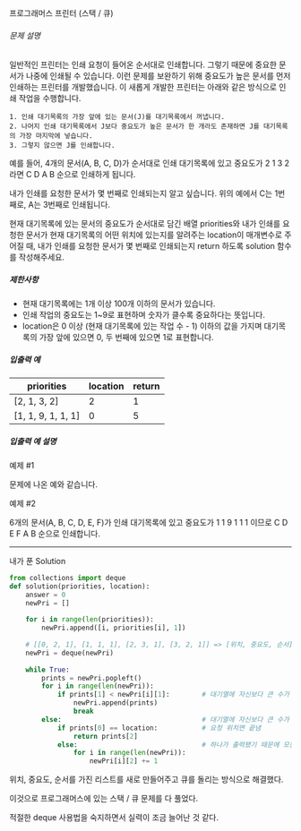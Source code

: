 프로그래머스 프린터 (스택 / 큐)

###### 문제 설명

일반적인 프린터는 인쇄 요청이 들어온 순서대로 인쇄합니다. 그렇기 때문에 중요한 문서가 나중에 인쇄될 수 있습니다. 이런 문제를 보완하기 위해 중요도가 높은 문서를 먼저 인쇄하는 프린터를 개발했습니다. 이 새롭게 개발한 프린터는 아래와 같은 방식으로 인쇄 작업을 수행합니다.

```
1. 인쇄 대기목록의 가장 앞에 있는 문서(J)를 대기목록에서 꺼냅니다.
2. 나머지 인쇄 대기목록에서 J보다 중요도가 높은 문서가 한 개라도 존재하면 J를 대기목록의 가장 마지막에 넣습니다.
3. 그렇지 않으면 J를 인쇄합니다.
```

예를 들어, 4개의 문서(A, B, C, D)가 순서대로 인쇄 대기목록에 있고 중요도가 2 1 3 2 라면 C D A B 순으로 인쇄하게 됩니다.

내가 인쇄를 요청한 문서가 몇 번째로 인쇄되는지 알고 싶습니다. 위의 예에서 C는 1번째로, A는 3번째로 인쇄됩니다.

현재 대기목록에 있는 문서의 중요도가 순서대로 담긴 배열 priorities와 내가 인쇄를 요청한 문서가 현재 대기목록의 어떤 위치에 있는지를 알려주는 location이 매개변수로 주어질 때, 내가 인쇄를 요청한 문서가 몇 번째로 인쇄되는지 return 하도록 solution 함수를 작성해주세요.

##### 제한사항

- 현재 대기목록에는 1개 이상 100개 이하의 문서가 있습니다.
- 인쇄 작업의 중요도는 1~9로 표현하며 숫자가 클수록 중요하다는 뜻입니다.
- location은 0 이상 (현재 대기목록에 있는 작업 수 - 1) 이하의 값을 가지며 대기목록의 가장 앞에 있으면 0, 두 번째에 있으면 1로 표현합니다.

##### 입출력 예

| priorities         | location | return |
| ------------------ | -------- | ------ |
| [2, 1, 3, 2]       | 2        | 1      |
| [1, 1, 9, 1, 1, 1] | 0        | 5      |

##### 입출력 예 설명

예제 #1

문제에 나온 예와 같습니다.

예제 #2

6개의 문서(A, B, C, D, E, F)가 인쇄 대기목록에 있고 중요도가 1 1 9 1 1 1 이므로 C D E F A B 순으로 인쇄합니다.

---

내가 푼 Solution

```python
from collections import deque
def solution(priorities, location):
    answer = 0
    newPri = []
    
    for i in range(len(priorities)):
        newPri.append([i, priorities[i], 1])
    
    # [[0, 2, 1], [1, 1, 1], [2, 3, 1], [3, 2, 1]] => [위치, 중요도, 순서]
    newPri = deque(newPri)
    
    while True:
        prints = newPri.popleft()
        for i in range(len(newPri)):
            if prints[1] < newPri[i][1]:        # 대기열에 자신보다 큰 수가 있으면 리스트 마지막에 추가
                newPri.append(prints)
                break
        else:                                   # 대기열에 자신보다 큰 수가 없을 때
            if prints[0] == location:           # 요청 위치면 끝냄
                return prints[2]
            else:                               # 하나가 출력됐기 때문에 모든 원소의 순서를 1씩 증가시킴
                for i in range(len(newPri)):
                    newPri[i][2] += 1
```

위치, 중요도, 순서를 가진 리스트를 새로 만들어주고 큐를 돌리는 방식으로 해결했다.

이것으로 프로그래머스에 있는 스택 / 큐 문제를 다 풀었다.

적절한 deque 사용법을 숙지하면서 실력이 조금 늘어난 것 같다.

